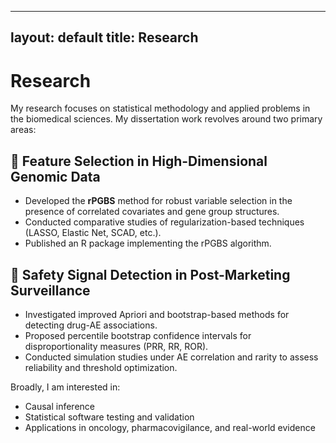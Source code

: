 
---
layout: default
title: Research
---

# Research

My research focuses on statistical methodology and applied problems in the biomedical sciences. My dissertation work revolves around two primary areas:

## 📌 Feature Selection in High-Dimensional Genomic Data

- Developed the **rPGBS** method for robust variable selection in the presence of correlated covariates and gene group structures.
- Conducted comparative studies of regularization-based techniques (LASSO, Elastic Net, SCAD, etc.).
- Published an R package implementing the rPGBS algorithm.

## 📌 Safety Signal Detection in Post-Marketing Surveillance

- Investigated improved Apriori and bootstrap-based methods for detecting drug-AE associations.
- Proposed percentile bootstrap confidence intervals for disproportionality measures (PRR, RR, ROR).
- Conducted simulation studies under AE correlation and rarity to assess reliability and threshold optimization.

Broadly, I am interested in:

- Causal inference
- Statistical software testing and validation
- Applications in oncology, pharmacovigilance, and real-world evidence
    